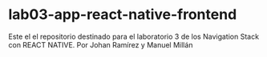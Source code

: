 # lab03-app-react-native-frontend
Este el el repositorio destinado para el laboratorio 3 de los Navigation Stack con REACT NATIVE. Por Johan Ramírez y Manuel Millán
